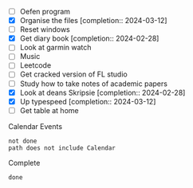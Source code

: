 - [ ] Oefen program
- [x] Organise the files  [completion:: 2024-03-12]
- [ ] Reset windows
- [x] Get diary book  [completion:: 2024-02-28]
- [ ] Look at garmin watch
- [ ] Music
- [ ] Leetcode
- [ ] Get cracked version of FL studio
- [ ] Study how to take notes of academic papers
- [x] Look at deans Skripsie  [completion:: 2024-02-28]
- [x] Up typespeed  [completion:: 2024-03-12]
- [ ] Get table at home

Calendar Events

```tasks
not done
path does not include Calendar

```

Complete
```tasks
done
```
